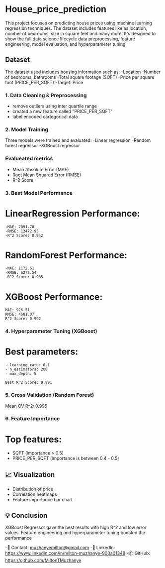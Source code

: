 # House_price_prediction

This project focuses on predicting house prices using machine learning regression techniques. The dataset includes features like as location, number of bedrooms, size in square feet and many more. It's designed to show the full data science lifecycle data preprocessing, feature engineering, model evaluation, and hyperparameter tuning


## Dataset

  The dataset used includes housing information such as:
    -Location
    -Number of bedrooms, bathrooms
    -Total square footage (SQFT)
    -Price per square foot (PRICE_PER_SQFT)
    -Target: Price



### 1. Data Cleaning & Preprocessing
 - remove outliers using inter quartile range
 - created a new feature called "PRICE_PER_SQFT"
 - label encoded cartegorical data

### 2. Model Training

Three models were trained and evaluated:
  -Linear regression 
  -Random forest regressor
  -XGBoost regressor

### Evalueated metrics

- Mean Absolute Error (MAE)
- Root Mean Squared Error (RMSE)
- R^2 Score

### 3. Best Model Performance

  # LinearRegression Performance:
    -MAE: 7091.70
    -RMSE: 12472.95
    -R^2 Score: 0.942
    
  # RandomForest Performance:
    -MAE: 1172.61
    -RMSE: 6272.54
    -R^2 Score: 0.985
    
  # XGBoost Performance:
    MAE: 926.51
    RMSE: 4601.07
    R^2 Score: 0.992

### 4. Hyperparameter Tuning (XGBoost)
  # Best parameters:
    - learning_rate: 0.1
    - n_estimators: 200
    - max_depth: 5

    Best R^2 Score: 0.991
    
### 5. Cross Validation (Random Forest)
  Mean CV R^2: 0.995
  
### 6. Feature Importance
  # Top features:
  - SQFT (importance > 0.5)
  - PRICE_PER_SQFT (importance is between 0.4 - 0.5)

## 📈 Visualization
  - Distribution of price
  - Correlation heatmaps
  - Feature importance bar chart
  
## 💡 Conclusion
  XGBoost Regressor gave the best results with high R^2 and low error values. Feature engineering and hyperparameter tuning boosted the performance

-📧 Contact: muzhanyemilton@gmail.com
-🔗 LinkedIn: https://www.linkedin.com/in/milton-muzhanye-900a01348
-📦 GitHub: https://github.com/MiltonTMuzhanye
